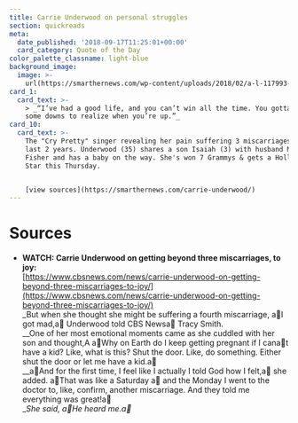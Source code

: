 ```yaml
---
title: Carrie Underwood on personal struggles
section: quickreads
meta:
  date_published: '2018-09-17T11:25:01+00:00'
  card_category: Quote of the Day
color_palette_classname: light-blue
background_image:
  image: >-
    url(https://smarthernews.com/wp-content/uploads/2018/02/a-l-117993-unsplash-360x360.jpg)
card_1:
  card_text: >-
    > _“I’ve had a good life, and you can’t win all the time. You gotta have
    some downs to realize when you’re up.”_
card_10:
  card_text: >-
    The "Cry Pretty" singer revealing her pain suffering 3 miscarriages over the
    last 2 years. Underwood (35) shares a son Isaiah (3) with husband Mike
    Fisher and has a baby on the way. She's won 7 Grammys & gets a Hollywood
    Star this Thursday.


    [view sources](https://smarthernews.com/carrie-underwood/)
---
```

Sources
=======

*   **WATCH: Carrie Underwood on getting beyond three miscarriages, to joy:**  
    [https://www.cbsnews.com/news/carrie-underwood-on-getting-beyond-three-miscarriages-to-joy/](https://www.cbsnews.com/news/carrie-underwood-on-getting-beyond-three-miscarriages-to-joy/)  
    _But when she thought she might be suffering a fourth miscarriage, aI got mad,a Underwood told CBS Newsa Tracy Smith.  
    __One of her most emotional moments came as she cuddled with her son and thought,A aWhy on Earth do I keep getting pregnant if I canat have a kid? Like, what is this? Shut the door. Like, do something. Either shut the door or let me have a kid.a  
    __aAnd for the first time, I feel like I actually I told God how I felt,a she added. aThat was like a Saturday a and the Monday I went to the doctor to, like, confirm, another miscarriage. And they told me everything was great!a  
    __She said, aHe heard me.a_
